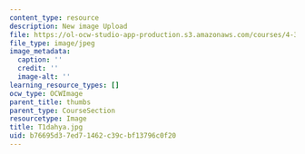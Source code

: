 ```yaml
---
content_type: resource
description: New image Upload
file: https://ol-ocw-studio-app-production.s3.amazonaws.com/courses/4-301-introduction-to-the-visual-arts-spring-2007/b76695d37ed71462c39cbf13796c0f20_T1dahya.jpg
file_type: image/jpeg
image_metadata:
  caption: ''
  credit: ''
  image-alt: ''
learning_resource_types: []
ocw_type: OCWImage
parent_title: thumbs
parent_type: CourseSection
resourcetype: Image
title: T1dahya.jpg
uid: b76695d3-7ed7-1462-c39c-bf13796c0f20
---
```

